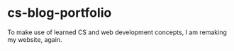 # cs-blog-portfolio
To make use of learned CS and web development concepts, I am remaking my website, again. 
